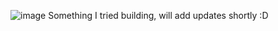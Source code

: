 ![image](https://github.com/user-attachments/assets/1fb2c066-5334-4dfe-8839-967e25556690)
Something I tried building, will add updates shortly :D
